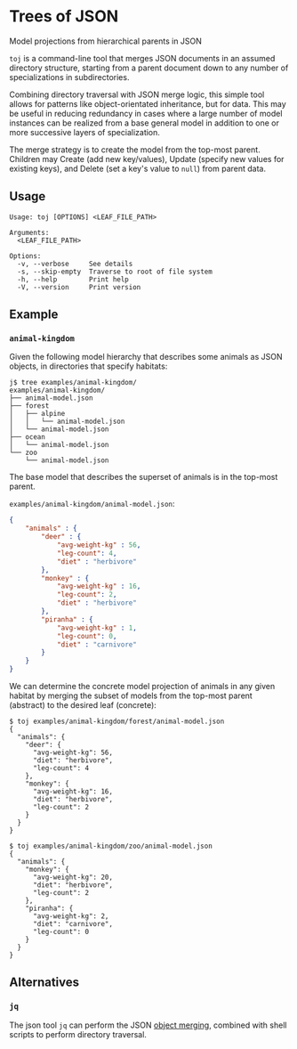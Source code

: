 # Trees of JSON

Model projections from hierarchical parents in JSON

`toj` is a command-line tool that merges JSON documents in an assumed directory structure, starting from a parent document down to any number of specializations in subdirectories.  

Combining directory traversal with JSON merge logic, this simple tool allows for patterns like object-orientated inheritance, but for data. This may be useful in reducing redundancy in cases where a large number of model instances can be realized from a base general model in addition to one or more successive layers of specialization.

The merge strategy is to create the model from the top-most parent.  Children may Create (add new key/values), Update (specify new values for existing keys), and Delete (set a key's value to `null`) from parent data.

## Usage

```console
Usage: toj [OPTIONS] <LEAF_FILE_PATH>

Arguments:
  <LEAF_FILE_PATH>  

Options:
  -v, --verbose     See details
  -s, --skip-empty  Traverse to root of file system
  -h, --help        Print help
  -V, --version     Print version
```

## Example

### `animal-kingdom`

Given the following model hierarchy that describes some animals as JSON objects, in directories that specify habitats:

```text
j$ tree examples/animal-kingdom/
examples/animal-kingdom/
├── animal-model.json
├── forest
│   ├── alpine
│   │   └── animal-model.json
│   └── animal-model.json
├── ocean
│   └── animal-model.json
└── zoo
    └── animal-model.json
```

The base model that describes the superset of animals is in the top-most parent. 

`examples/animal-kingdom/animal-model.json`:

```json
{
    "animals" : {
        "deer" : {
            "avg-weight-kg" : 56,
            "leg-count": 4,
            "diet" : "herbivore"
        },
        "monkey" : {
            "avg-weight-kg" : 16,
            "leg-count": 2,
            "diet" : "herbivore"
        },
        "piranha" : {
            "avg-weight-kg" : 1,
            "leg-count": 0,
            "diet" : "carnivore"
        }      
    }
}
```


We can determine the concrete model projection of animals in any given habitat by merging the subset of models from the top-most parent (abstract) to the desired leaf (concrete):

```text
$ toj examples/animal-kingdom/forest/animal-model.json
{
  "animals": {
    "deer": {
      "avg-weight-kg": 56,
      "diet": "herbivore",
      "leg-count": 4
    },
    "monkey": {
      "avg-weight-kg": 16,
      "diet": "herbivore",
      "leg-count": 2
    }
  }
}
```

```text
$ toj examples/animal-kingdom/zoo/animal-model.json 
{
  "animals": {
    "monkey": {
      "avg-weight-kg": 20,
      "diet": "herbivore",
      "leg-count": 2
    },
    "piranha": {
      "avg-weight-kg": 2,
      "diet": "carnivore",
      "leg-count": 0
    }
  }
}
```

## Alternatives

### `jq`

The json tool `jq` can perform the JSON [object merging](https://stackoverflow.com/questions/19529688/how-to-merge-2-json-objects-from-2-files-using-jq), combined with shell scripts to perform directory traversal.
